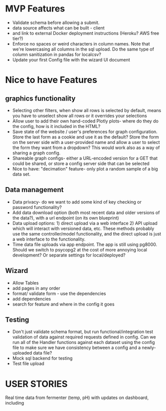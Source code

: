 # MVP Features
- Validate schema before allowing a submit.
- data source affects what can be built - client
- and link to external Docker deployment instructions (Heroku? AWS free tier?)
- Enforce no spaces or weird characters in column names. Note that we're lowercasing all columns in the sql upload. Do the same type of column sanitization in pandas for localcsv?
- Update your first Config file with the wizard UI document
# Nice to have Features

## graphics functionality
- Selecting other filters, when show all rows is selected by default, means you have to unselect show all rows or it overrides your selections
- Allow user to add their own hand-coded Plotly plots- where do they do the config, how is it included in the HTML?
- Save state of the website / user's preferences for graph configuration. Store the last form as a cookie and use it as the default? Store the form on the server side with a user-provided name and allow a user to select the form they want from a dropdown? This would work also as a way of sharing a graph config.
- Shareable graph configs- either a URL-encoded version for a GET that could be shared, or store a config server side that can be selected
- Nice to have: "decimation" feature- only plot a random sample of a big data set.

## Data management

- Data privacy- do we want to add some kind of key checking or password functionality?
- Add data download option (both most recent data and older versions of the data?), with a url endpoint (on its own blueprint)
- Data upload options: 1) direct upload via a web interface 2) API upload which will interact with versioned data, etc. These methods probably use the same controller/model functionality, and the direct upload is just a web interface to the functionality.
- Time data file uploads via app endpoint. The app is still using pg8000. Should we switch to psycopg2 at the cost of more annoying local development? Or separate settings for local/deployed?
## Wizard
- Allow Tables
- add pages in any order
- format/ validate form - use the dependencies
- add dependencies
- search for feature and where in the config it goes

## Testing
- Don't just validate schema format, but run functional/integration test validation of data against required requests defined in config. Can we run all of the Handler functions against each dataset using the config file to make sure we have consistency between a config and a newly-uploaded data file?
- Mock sql backend for testing
- Test file upload

# USER STORIES

Real time data from fermenter (temp, pH) with updates on dashboard, including
